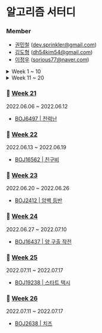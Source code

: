 # 알고리즘 서터디

### Member

- [권민철](https://github.com/devsprinkler) (dev.sprinkler@gmail.com)
- [김도형](https://github.com/DooooH) (dh54kim54@gmail.com)
- [이정우](https://github.com/sorious77) (sorious77@naver.com)

<details>
<summary>Week 1 ~ 10</summary>
<div markdown="1">

### 🎈 [Week 1](https://github.com/devsprinkler/algo_study_repo/tree/main/week_1)

2022.01.10 ~ 2022.01.16

- [BOJ1717 | 집합의 표현](https://www.acmicpc.net/problem/1717)
- [BOJ1240 | 노드사이의 거리](https://www.acmicpc.net/problem/1240)
- [BOJ23288 | 주사위 굴리기 2](https://www.acmicpc.net/problem/23288)

### 🎈 [Week 2](https://github.com/devsprinkler/algo_study_repo/tree/main/week_2)

2022.01.17 ~ 2022.01.23

- [BOJ16398 | 행성 연결](https://www.acmicpc.net/problem/16398)
- [BOJ2411 | 아이템 먹기](https://www.acmicpc.net/problem/2411)
- [BOJ15961 | 회전 초밥](https://www.acmicpc.net/problem/15961)


### 🎈 [Week 3](https://github.com/devsprinkler/algo_study_repo/tree/main/week_3)

2022.01.24 ~ 2022.01.30

- [BOJ1756 | 피자 굽기](https://www.acmicpc.net/problem/1756)
- [Programmers | 다단계 칫솔 판매](https://programmers.co.kr/learn/courses/30/lessons/77486)
- [BOJ2589 | 보물섬](https://www.acmicpc.net/problem/2589)

### 🎈 [Week 4](https://github.com/devsprinkler/algo_study_repo/tree/main/week_4)

2022.01.31 ~ 2022.02.06

- [BOJ3078 | 좋은 친구](https://www.acmicpc.net/problem/3078)
- [BOJ17281 | ⚾](https://www.acmicpc.net/problem/17281)
- [Programmers | 블록 이동하기](https://programmers.co.kr/learn/courses/30/lessons/60063)

### 🎈 [Week 5](https://github.com/devsprinkler/algo_study_repo/tree/main/week_5)

2022.02.07 ~ 2022.02.13

- [BOJ9177 | 단어 섞기](https://www.acmicpc.net/problem/9177)
- [BOJ1727 | 커플 만들기](https://www.acmicpc.net/problem/1727)
- [BOJ16946 | 벽 부수고 이동하기4](https://www.acmicpc.net/problem/16946)

### 🎈 [Week 6](https://github.com/devsprinkler/algo_study_repo/tree/main/week_6)

2022.02.14 ~ 2022.02.20
- [BOJ2602 | 돌다리 건너기](https://www.acmicpc.net/problem/2602)
- [BOJ2662 | 기업투자](https://www.acmicpc.net/problem/2662)
- [Programmers | 오픈채팅방](https://programmers.co.kr/learn/courses/30/lessons/42888)

### 🎈 [Week 7](https://github.com/devsprinkler/algo_study_repo/tree/main/week_7)

2022.02.21 ~ 2022.02.27
- [BOJ2263 | 트리의 순회](https://www.acmicpc.net/problem/2263)
- [BOJ1238 | 파티](https://www.acmicpc.net/problem/1238)
- [Programmers | 징검다리 건너기](https://programmers.co.kr/learn/courses/30/lessons/64062)

### 🎈 [Week 8](https://github.com/devsprinkler/algo_study_repo/tree/main/week_8)

2022.02.28 ~ 2022.03.06
- [BOJ2660 | 회장뽑기](https://www.acmicpc.net/problem/2660)
- [BOJ2240 | 자두나무](https://www.acmicpc.net/problem/2240)

### 🎈 [Week 9](https://github.com/devsprinkler/algo_study_repo/tree/main/week_9)

2022.03.07 ~ 2022.03.13
- [BOJ2098 | 외판원 순회](https://www.acmicpc.net/problem/2098)
- [Programmers | 금과 은 운반하기](https://programmers.co.kr/learn/courses/30/lessons/86053)
- [BOJ1766 | 문제집 ](https://www.acmicpc.net/problem/1766)

### 🎈 [Week 10](https://github.com/devsprinkler/algo_study_repo/tree/main/week_10)

2022.03.14 ~ 2022.03.20
- [BOJ9177 | 단어 섞기](https://www.acmicpc.net/problem/9177)
- [BOJ1727 | 커플 만들기](https://www.acmicpc.net/problem/1727)
  
</div>
</details>

<details>
<summary>Week 11 ~ 20</summary>
<div markdown="1">

### 🎈 [Week 11](https://github.com/devsprinkler/algo_study_repo/tree/main/week_11)

2022.03.21 ~ 2022.03.27
- [BOJ14267 | 회사 문화1](https://www.acmicpc.net/problem/14267)
- [BOJ14719 | 빗물](https://www.acmicpc.net/problem/14719)
- [BOJ16120 | PPAP](https://www.acmicpc.net/problem/16120)

### 🎈 [Week 12](https://github.com/devsprinkler/algo_study_repo/tree/main/week_12)

2022.03.28 ~ 2022.04.03
- [BOJ1520 | 내리막 길](https://www.acmicpc.net/problem/1520)
- [BOJ16957 | 체스판 위의 공](https://www.acmicpc.net/problem/16957)
- [BOJ18808 | 스티커 붙이기](https://www.acmicpc.net/problem/18808)

### 🎈 [Week 13](https://github.com/devsprinkler/algo_study_repo/tree/main/week_13)

2022.04.04 ~ 2022.04.10
- [BOJ1953 | 팀 배분](https://www.acmicpc.net/problem/1953)
- [BOJ13913 | 숨바꼭질 4](https://www.acmicpc.net/problem/13913)
- [BOJ1818 | 책정리](https://www.acmicpc.net/problem/1818)

### 🎈 [Week 14](https://github.com/devsprinkler/algo_study_repo/tree/main/week_14)

2022.04.11 ~ 2022.04.17
- [BOJ1704 | RGB거리 2](https://www.acmicpc.net/problem/17404)
- [BOJ2023 | 신기한 소수](https://www.acmicpc.net/problem/2023)
- [BOJ1818 | 책정리](https://www.acmicpc.net/problem/1818)

### 🎈 [Week 15](https://github.com/devsprinkler/algo_study_repo/tree/main/week_15)

2022.04.18 ~ 2022.04.24
- [BOJ20118 | 호반우가 길을 건너간 이유](https://www.acmicpc.net/problem/20118)
- [BOJ1744 | 수 묶기](https://www.acmicpc.net/problem/1744)
- [Programmers | 공 이동 시뮬레이션](https://programmers.co.kr/learn/courses/30/lessons/87391)

### 🎈 [Week 16](https://github.com/devsprinkler/algo_study_repo/tree/main/week_16)

2022.04.25 ~ 2022.05.01
- [BOJ11779 | 최소비용 구하기2](https://www.acmicpc.net/problem/11779)

### 🎈 [Week 17](https://github.com/devsprinkler/algo_study_repo/tree/main/week_17)

2022.05.09 ~ 2022.05.15
- [BOJ1034 | 램프](https://www.acmicpc.net/problem/1034)

### 🎈 [Week 18](https://github.com/devsprinkler/algo_study_repo/tree/main/week_18)

2022.05.16 ~ 2022.05.22
- [BOJ2458 | 키순서](https://www.acmicpc.net/problem/2458)

### 🎈 [Week 19](/week_19)

2022.05.23 ~ 2022.05.29
- [BOJ1099 | 알 수 없는 문장](https://www.acmicpc.net/problem/1099)

### 🎈 [Week 20](/week_20)

2022.05.30 ~ 2022.06.05
- [BOJ11066 | 파일 합치기](https://www.acmicpc.net/problem/11066)

</div>
</details>

### 🎈 [Week 21](/week_21)

2022.06.06 ~ 2022.06.12
- [BOJ6497 | 전력난](https://www.acmicpc.net/problem/6497)

### 🎈 [Week 22](/week_22)

2022.06.13 ~ 2022.06.19
- [BOJ16562 | 친구비](https://www.acmicpc.net/problem/16562)

### 🎈 [Week 23](/week_23)

2022.06.20 ~ 2022.06.26
- [BOJ2412 | 암벽 등반](https://www.acmicpc.net/problem/2412)

### 🎈 [Week 24](/week_24)

2022.06.27 ~ 2022.07.10
- [BOJ16437 | 양 구출 작전](https://www.acmicpc.net/problem/16437)

### 🎈 [Week 25](/week_25)
2022.07.11 ~ 2022.07.17
- [BOJ19238 | 스타트 택시](https://www.acmicpc.net/problem/19238)

### 🎈 [Week 26](/week_26)
2022.07.11 ~ 2022.07.17
- [BOJ2638 | 치즈](https://www.acmicpc.net/problem/2638)
